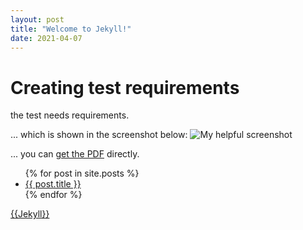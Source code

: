 ```yaml
---
layout: post
title: "Welcome to Jekyll!"
date: 2021-04-07
---
```

<head>
<meta charset="utf-8">
</head>

# **Creating test requirements**

the test needs requirements.

... which is shown in the screenshot below:
![My helpful screenshot](/assets/screenshot.jpg)

... you can [get the PDF](/assets/mydoc.pdf) directly.

<ul>
  {% for post in site.posts %}
    <li>
      <a href="{{ post.url }}">{{ post.title }}</a>
    </li>
  {% endfor %}
</ul>

<a href="{{https://jekyllrb.com/docs/posts/#creating-post-files}}">{{Jekyll}}</a>
